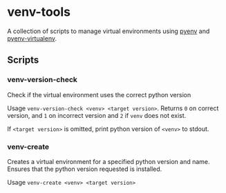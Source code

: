 # venv-tools
A collection of scripts to manage virtual environments using [pyenv](https://github.com/pyenv/pyenv) and [pyenv-virtualenv](https://github.com/pyenv/pyenv-virtualenv).

## Scripts

### venv-version-check
Check if the virtual environment uses the correct python version

Usage `venv-version-check <venv> <target version>`. Returns `0` on correct version, and `1` on incorrect version and `2` if `venv` does not exist.

If `<target version>` is omitted, print python version of `<venv>` to stdout.

### venv-create
Creates a virtual environment for a specified python version and name. Ensures that the
python version requested is installed.

Usage `venv-create <venv> <target version>`
